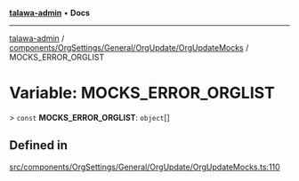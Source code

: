 [**talawa-admin**](../../../../../../README.md) • **Docs**

***

[talawa-admin](../../../../../../modules.md) / [components/OrgSettings/General/OrgUpdate/OrgUpdateMocks](../README.md) / MOCKS\_ERROR\_ORGLIST

# Variable: MOCKS\_ERROR\_ORGLIST

\> `const` **MOCKS\_ERROR\_ORGLIST**: `object`[]

## Defined in

[src/components/OrgSettings/General/OrgUpdate/OrgUpdateMocks.ts:110](https://github.com/PalisadoesFoundation/talawa-admin/blob/b465221425f3dcc638f77fbf5f1ccedb8e0dd082/src/components/OrgSettings/General/OrgUpdate/OrgUpdateMocks.ts#L110)
